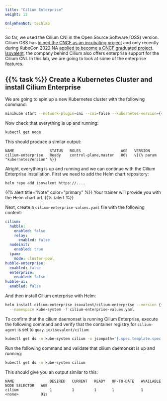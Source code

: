 ```yaml
---
title: "Cilium Enterprise"
weight: 13

OnlyWhenNot: techlab
---
```


So far, we used the Cilium CNI in the Open Source Software (OSS) version. Cilium OSS has [joined the CNCF as an incubating project](https://www.cncf.io/blog/2021/10/13/cilium-joins-cncf-as-an-incubating-project/) and only recently during KubeCon 2022 NA [applied to become a CNCF graduated project](https://cilium.io/blog/2022/10/27/cilium-applies-for-graduation/). [Isovalent](https://isovalent.com/), the company behind Cilium also offers enterprise support for the Cilium CNI. In this lab, we are going to look at some of the enterprise features.


## {{% task %}}  Create a Kubernetes Cluster and install Cilium Enterprise

We are going to spin up a new Kubernetes cluster with the following command:


```bash
minikube start --network-plugin=cni --cni=false --kubernetes-version={{% param "kubernetesVersion" %}} -p cilium-enterprise 
```

Now check that everything is up and running:

```bash
kubectl get node
```

This should produce a similar output:

```
NAME                STATUS   ROLES                  AGE   VERSION
cilium-enterprise   Ready    control-plane,master   86s   v{{% param "kubernetesVersion" %}}
```

Alright, everything is up and running and we can continue with the Cilium Enterprise Installation. First we need to add the Helm chart repository:

```
helm repo add isovalent https://....
```

{{% alert title="Note" color="primary" %}}
Your trainer will provide you with the Helm chart url.
{{% /alert %}}


Next, create a `cilium-enterprise-values.yaml` file with the following content:

```yaml
cilium:
  hubble:
    enabled: false
    relay:
      enabled: false
  nodeinit:
    enabled: true
  ipam:
    mode: cluster-pool
hubble-enterprise:
  enabled: false
  enterprise:
    enabled: false
hubble-ui:
  enabled: false
```

And then install Cilium enterprise with Helm:

```bash
helm install cilium-enterprise isovalent/cilium-enterprise --version {{% param "ciliumVersion.enterprise" %}}  \
  --namespace kube-system -f cilium-enterprise-values.yaml
```


To confirm that the cilium daemonset is running Cilium Enterprise, execute the following command and verify that the container registry for `cilium-agent` is set to `quay.io/isovalent/cilium`:

```bash
kubectl get ds -n kube-system cilium -o jsonpath='{.spec.template.spec.containers[0].image}' | cut -d: -f1
```

Run the following command and validate that cilium daemonset is up and running:

```bash
kubectl get ds -n kube-system cilium
```

This should give you an output similar to this:

```
NAME                DESIRED   CURRENT   READY   UP-TO-DATE   AVAILABLE   NODE SELECTOR   AGE
cilium              1         1         1       1            1           <none>          91s
```

